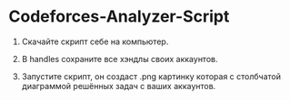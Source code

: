 # Codeforces-Analyzer-Script

1. Скачайте скрипт себе на компьютер.

2. В handles сохраните все хэндлы своих аккаунтов.

3. Запустите скрипт, он создаст .png картинку которая с столбчатой диаграммой решённых задач с ваших аккаунтов.
